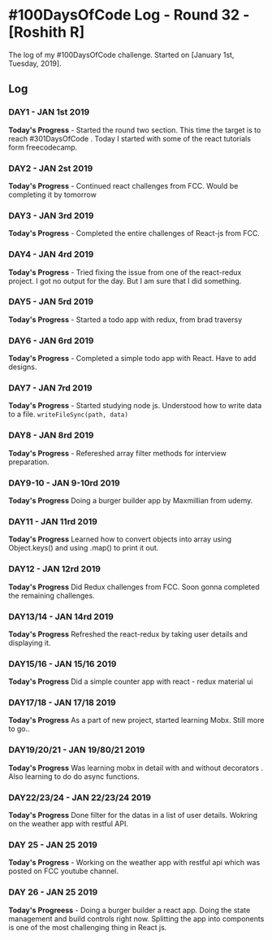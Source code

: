 # #100DaysOfCode Log - Round 32 - [Roshith R]

The log of my #100DaysOfCode challenge. Started on [January 1st, Tuesday, 2019].

## Log

### DAY1 - JAN 1st 2019

**Today's Progress** -  Started the round two section. This time the target is to reach #301DaysOfCode . Today I started with some of the react tutorials form freecodecamp.

### DAY2 - JAN 2st 2019

**Today's Progress** - Continued react challenges from FCC. Would be completing it by tomorrow

### DAY3 - JAN 3rd 2019

**Today's Progress** - Completed the entire challenges of React-js from FCC. 

### DAY4 - JAN 4rd 2019

**Today's Progress** - Tried fixing the issue from one of the react-redux project. I got no output for the day. But I am sure that I did something.

### DAY5 - JAN 5rd 2019

**Today's Progress** - Started a todo app with redux, from brad traversy

### DAY6 - JAN 6rd 2019

**Today's Progress** - Completed a simple todo app with React. Have to add designs.

### DAY7 - JAN 7rd 2019

**Today's Progress** - Started studying node js. Understood how to write data to a file. 
```writeFileSync(path, data)```

### DAY8 - JAN 8rd 2019

**Today's Progress** - Refereshed array filter methods for interview preparation. 

### DAY9-10 - JAN 9-10rd 2019

**Today's Progress** Doing a burger builder app by Maxmillian from udemy. 

### DAY11 - JAN 11rd 2019

**Today's Progress** Learned how to convert objects into array using Object.keys() and using .map() to print it out.

### DAY12 - JAN 12rd 2019

**Today's Progress** Did Redux challenges from FCC. Soon gonna completed the remaining challenges.

### DAY13/14 - JAN 14rd 2019

**Today's Progress** Refreshed the react-redux by taking user details and displaying it.

### DAY15/16 - JAN 15/16 2019

**Today's Progress** Did a simple counter app with react - redux  material ui

### DAY17/18 - JAN 17/18 2019

**Today's Progress** As a part of new project, started learning Mobx. Still more to go..

### DAY19/20/21 - JAN 19/80/21 2019

**Today's Progress** Was learning mobx in detail with and without decorators . Also learning to do do async functions.

### DAY22/23/24 - JAN 22/23/24 2019

**Today's Progress** Done filter for the datas in a list of user details. Wokring on the weather app with restful API.

### DAY 25 - JAN 25 2019

**Today's Progress** - Working on the weather app with restful api which was posted on FCC youtube channel.

### DAY 26 - JAN 25 2019

**Today's Progreess** - Doing a burger builder a react app. Doing the state management and build controls right now. Splitting the app into components is one of the most challenging thing in React js.